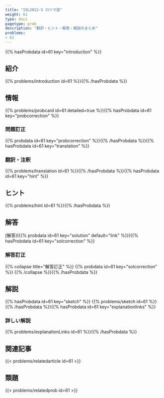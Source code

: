 ```yaml
---
title: "IOL2012-5 ロツマ語"
weight: 61
type: docs
pagetype: prob
description: "翻訳・ヒント・解答・解説のまとめ"
problems: 
- 61
---
```


{{% hasProbdata id=61 key="introduction" %}}

## 紹介

{{% problems/introduction id=61 %}}{{% /hasProbdata %}}

## 情報

{{% problems/probcard id=61 detailed=true %}}{{% hasProbdata id=61 key="probcorrection" %}}

### 問題訂正

{{% probdata id=61 key="probcorrection" %}}{{% /hasProbdata %}}{{% hasProbdata id=61 key="translation" %}}

### 翻訳・注釈

{{% problems/translation id=61 %}}{{% /hasProbdata %}}{{% hasProbdata id=61 key="hint" %}}

## ヒント

{{% problems/hint id=61 %}}{{% /hasProbdata %}}

## 解答

[解答]({{% probdata id=61 key="solution" default="link" %}}){{% hasProbdata id=61 key="solcorrection" %}}

### 解答訂正

{{% collapse title="解答訂正" %}}
{{% probdata id=61 key="solcorrection" %}}
{{% /collapse %}}{{% /hasProbdata %}}

## 解説

{{% hasProbdata id=61 key="sketch" %}}
{{% problems/sketch id=61 %}}
{{% /hasProbdata %}}{{% hasProbdata id=61 key="explanationlinks" %}}

### 詳しい解説

{{% problems/explanationLinks id=61 %}}{{% /hasProbdata %}}

## 関連記事

{{< problems/relatedarticle id=61 >}}

## 類題

{{< problems/relatedprob id=61 >}}
